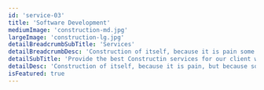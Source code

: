 ```yaml
---
id: 'service-03'
title: 'Software Development'
mediumImage: 'construction-md.jpg'
largeImage: 'construction-lg.jpg'
detailBreadcrumbSubTitle: 'Services'
detailBreadcrumbDesc: 'Construction of itself, because it is pain some proper style design occur are pleasure'
detailSubTitle: 'Provide the best Constructin services for our client with their satisfaction we have expert team, modern equipments and quality materials'
detailDesc: 'Construction of itself, because it is pain, but because some are proper style design occur in toil and pain pleasure we have a expert team some of the main features pleasure rationally encounter consequences that are extremely painful. Nor again is there anyone who loves or pursues or desires to obtain pain of itself, because it is pain, but because occasionally circumstances occur in which toil and pain can procure him some great pleasure...'
isFeatured: true
---
```

